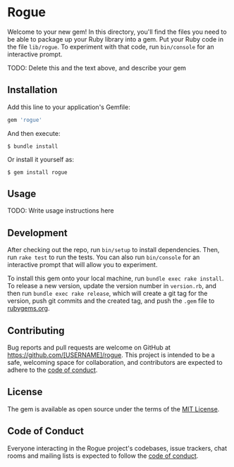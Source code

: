 # Rogue

Welcome to your new gem! In this directory, you'll find the files you need to be able to package up your Ruby library into a gem. Put your Ruby code in the file `lib/rogue`. To experiment with that code, run `bin/console` for an interactive prompt.

TODO: Delete this and the text above, and describe your gem

## Installation

Add this line to your application's Gemfile:

```ruby
gem 'rogue'
```

And then execute:

    $ bundle install

Or install it yourself as:

    $ gem install rogue

## Usage

TODO: Write usage instructions here

## Development

After checking out the repo, run `bin/setup` to install dependencies. Then, run `rake test` to run the tests. You can also run `bin/console` for an interactive prompt that will allow you to experiment.

To install this gem onto your local machine, run `bundle exec rake install`. To release a new version, update the version number in `version.rb`, and then run `bundle exec rake release`, which will create a git tag for the version, push git commits and the created tag, and push the `.gem` file to [rubygems.org](https://rubygems.org).

## Contributing

Bug reports and pull requests are welcome on GitHub at https://github.com/[USERNAME]/rogue. This project is intended to be a safe, welcoming space for collaboration, and contributors are expected to adhere to the [code of conduct](https://github.com/[USERNAME]/rogue/blob/master/CODE_OF_CONDUCT.md).

## License

The gem is available as open source under the terms of the [MIT License](https://opensource.org/licenses/MIT).

## Code of Conduct

Everyone interacting in the Rogue project's codebases, issue trackers, chat rooms and mailing lists is expected to follow the [code of conduct](https://github.com/[USERNAME]/rogue/blob/master/CODE_OF_CONDUCT.md).
